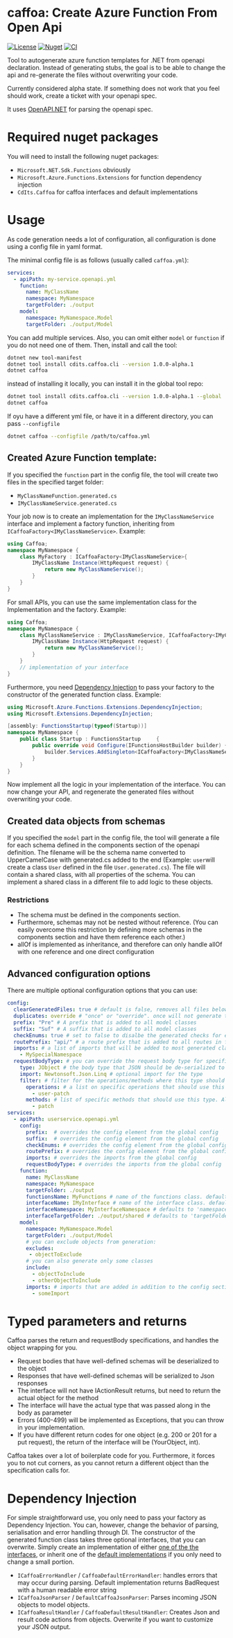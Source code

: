 # caffoa: Create Azure Function From Open Api

[![License](https://img.shields.io/pypi/l/caffoa)](https://github.com/claasd/caffoa.net/blob/main/LICENSE)
[![Nuget](https://img.shields.io/nuget/vpre/CdIts.Caffoa)](https://www.nuget.org/packages/CdIts.Caffoa/)
[![CI](https://github.com/claasd/caffoa.net/actions/workflows/build.yml/badge.svg)](https://github.com/claasd/caffoa.net/actions/workflows/build.yml)

Tool to autogenerate azure function templates for .NET from openapi declaration.
Instead of generating stubs, the goal is to be able to change the api and re-generate the files without overwriting your code.

Currently considered alpha state. If something does not work that you feel should work, create a ticket with your openapi spec.

It uses [OpenAPI.NET](https://github.com/microsoft/OpenAPI.NET) for parsing the openapi spec.

# Required nuget packages

You will need to install the following nuget packages:
* `Microsoft.NET.Sdk.Functions` obviously
* `Microsoft.Azure.Functions.Extensions` for function dependency injection
* `CdIts.Caffoa` for caffoa interfaces and default implementations

# Usage

As code generation needs a lot of configuration, all configuration is done using a config file in yaml format.

The minimal config file is as follows (usually called `caffoa.yml`):
```yaml
services:
  - apiPath: my-service.openapi.yml
    function:
      name: MyClassName
      namespace: MyNamespace
      targetFolder: ./output
    model:
      namespace: MyNamespace.Model
      targetFolder: ./output/Model
```
You can add multiple services. Also, you can omit either `model` or `function` if you do not need one of them.
Then, install and call the tool: 

```bash
dotnet new tool-manifest
dotnet tool install cdits.caffoa.cli --version 1.0.0-alpha.1
dotnet caffoa
```

instead of installing it locally, you can install it in the global tool repo:

```bash
dotnet tool install cdits.caffoa.cli --version 1.0.0-alpha.1 --global
dotnet caffoa
```

If oyu have a different yml file, or have it in a different directory, you can pass `--configfile` 
```bash
dotnet caffoa --configfile /path/to/caffoa.yml
```



## Created Azure Function template:

If you specified the `function` part in the config file, 
the tool will create two files in the specified target folder:
* `MyClassNameFunction.generated.cs`
* `IMyClassNameService.generated.cs`

Your job now is to create an implementation for the `IMyClassNameService` interface 
and implement a factory function, inheriting from `ICaffoaFactory<IMyClassNameService>`.
Example:
```c#
using Caffoa;
namespace MyNamespace {
    class MyFactory : ICaffoaFactory<IMyClassNameService>{
        IMyClassName Instance(HttpRequest request) {
            return new MyClassNameService();
        }
    }
}
```

For small APIs, you can use the same implementation class for the Implementation and the factory. Example:
```c#
using Caffoa;
namespace MyNamespace {
    class MyClassNameService : IMyClassNameService, ICaffoaFactory<IMyClassNameService>{
        IMyClassName Instance(HttpRequest request) {
            return new MyClassNameService();
        }
    }
    // implementation of your interface
}
```

Furthermore, you need [Dependency Injection](https://docs.microsoft.com/en-us/azure/azure-functions/functions-dotnet-dependency-injection) to pass your factory to the constructor of the generated function class.
Example:
```c#
using Microsoft.Azure.Functions.Extensions.DependencyInjection;
using Microsoft.Extensions.DependencyInjection;

[assembly: FunctionsStartup(typeof(Startup))]
namespace MyNamespace {
    public class Startup : FunctionsStartup     {
        public override void Configure(IFunctionsHostBuilder builder) {
            builder.Services.AddSingleton<ICaffoaFactory<IMyClassNameService>, MyFactory>();
        }
    }
}
```



Now implement all the logic in your implementation of the interface. You can now change your API, and regenerate the generated files without overwriting your code.

## Created data objects from schemas

If you specified the `model` part in the config file, the tool will generate a file for each schema defined in the components section of the openapi definition. The filename will be the schema name converted to UpperCamelCase with generated.cs added to the end (Example: `user`will create a class `User` defined in the file `User.generated.cs`).
The file will contain a shared class, with all properties of the schema. You can implement a shared class in a different file to add logic to these objects.

### Restrictions 
* The schema must be defined in the components section.
* Furthermore, schemas may not be nested without reference.
(You can easily overcome this restriction by defining more schemas in the components section and have them reference each other.)
* allOf is implemented as inheritance, and therefore can only handle allOf with one reference and one direct configuration

## Advanced configuration options
There are multiple optional configuration options that you can use:
```yaml
config:
  clearGeneratedFiles: true # default is false, removes all files below the working directory, that end in .generated.cs
  duplicates: override # "once" or "override". once will not generate the same class name twice, even if it occurs in different API Specs.
  prefix: "Pre" # A prefix that is added to all model classes
  suffix: "Suf" # A suffix that is added to all model classes
  checkEnums: true # set to false to disalbe the generated checks for enums in models
  routePrefix: "api/" # a route prefix that is added to all routes in function
  imports: # a list of imports that will be added to most generated classes
    - MySpecialNamespace
  requestBodyType: # you can override the request body type for specific operations or methods
    type: JObject # the body type that JSON should be de-serialized to
    import: Newtonsoft.Json.Linq # optional import for the type
    filter: # filter for the operations/methods where this type should be used 
      operations: # a list on specific operations that should use this type
        - user-patch
      methods: # list of specific methods that should use this type. All operations that use this method will use the specified type
        - patch
services:
  - apiPath: userservice.openapi.yml
    config:
      prefix:  # overrides the config element from the global config
      suffix:  # overrides the config element from the global config
      checkEnums: # overrides the config element from the global config
      routePrefix: # overrides the config element from the global config
      imports: # overrides the imports from the global config
      requestBodyType: # overrides the imports from the global config
    function:
      name: MyClassName
      namespace: MyNamespace
      targetFolder: ./output
      functionsName: MyFunctions # name of the functions class. defaults to {name}Functions 
      interfaceName: IMyInterface # name of the interface class. defaults to I{name}Service. 
      interfaceNamespace: MyInterfaceNamespace # defaults to 'namespace'. If given, the interface uses this namespace
      interfaceTargetFolder: ./output/shared # defaults to 'targetFolder'. If given, the interface is written to this folder
    model:
      namespace: MyNamespace.Model
      targetFolder: ./output/Model
      # you can exclude objects from generation:
      excludes:
       - objectToExclude
      # you can also generate only some classes
      include:
        - objectToInclude
        - otherObjectToInclude
      imports: # imports that are added in addition to the config section
        - someImport
```

# Typed parameters and returns
Caffoa parses the return and requestBody specifications, and handles the object wrapping for you. 
* Request bodies that have well-defined schemas will be deserialized to the object
* Responses that have well-defined schemas will be serialized to Json responses
* The interface will not have IActionResult returns, but need to return the actual object for the method
* The interface will have the actual type that was passed along in the body as parameter
* Errors (400-499) will be implemented as Exceptions, that you can throw in your implementation.
* If you have different return codes for one object (e.g. 200 or 201 for a put request), the return of the interface will be (YourObject, int).

Caffoa takes over a lot of boilerplate code for you. Furthermore, it forces you to not cut corners, as you cannot return a different object than the specification calls for.

# Dependency Injection

For simple straightforward use, you only need to pass your factory as Dependency Injection. You can, however, change the behavior of parsing, serialisation and error handling through DI.
The constructor of the generated function class takes three optional interfaces, that you can overwrite. 
Simply create an implementation of either [one of the the interfaces](https://github.com/claasd/caffoa.net/tree/main/CdIts.Caffoa.Abstractions), or inherit one of the [default implementations](https://github.com/claasd/caffoa.net/tree/main/CdIts.Caffoa/Defaults) if you only need to change a small portion.
* `ICaffoaErrorHandler` / `CaffoaDefaultErrorHandler`: handles errors that may occur during parsing. Default implementation returns BadRequest with a human readable error string
* `ICaffoaJsonParser` / `DefaultCaffoaJsonParser`: Parses incoming JSON objects to model objects.
* `ICaffoaResultHandler` / `CaffoaDefaultResultHandler`: Creates Json and result code actions from objects. Overwrite if you want to customize your JSON output.
